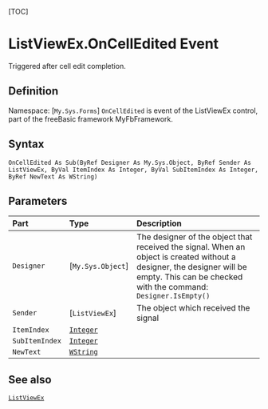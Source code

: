 [TOC]
# ListViewEx.OnCellEdited Event
Triggered after cell edit completion.
## Definition
Namespace: [`My.Sys.Forms`]
`OnCellEdited` is event of the ListViewEx control, part of the freeBasic framework MyFbFramework.
## Syntax
```freeBasic
OnCellEdited As Sub(ByRef Designer As My.Sys.Object, ByRef Sender As ListViewEx, ByVal ItemIndex As Integer, ByVal SubItemIndex As Integer, ByRef NewText As WString)
```

## Parameters

|Part|Type|Description|
| :------------ | :------------ | :------------ |
|`Designer`|[`My.Sys.Object`]|The designer of the object that received the signal. When an object is created without a designer, the designer will be empty. This can be checked with the command: `Designer.IsEmpty()`|
|`Sender`|[`ListViewEx`]|The object which received the signal|
|`ItemIndex`|[`Integer`]("https://www.freebasic.net/wiki/KeyPgInteger")||
|`SubItemIndex`|[`Integer`]("https://www.freebasic.net/wiki/KeyPgInteger")||
|`NewText`|[`WString`]("https://www.freebasic.net/wiki/KeyPgWString")||

## See also
[`ListViewEx`](ListViewEx.md)
